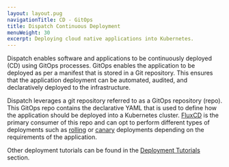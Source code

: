 ```yaml
---
layout: layout.pug
navigationTitle: CD - GitOps
title: Dispatch Continuous Deployment
menuWeight: 30
excerpt: Deploying cloud native applications into Kubernetes.
---
```

Dispatch enables software and applications to be continuously deployed (CD) using GitOps processes. GitOps enables the application to be deployed as per a manifest that is stored in a Git repository. This ensures that the application deployment can be automated, audited, and declaratively deployed to the infrastructure.

Dispatch leverages a git repository referred to as a GitOps repository (repo). This GitOps repo contains the declarative YAML that is used to define how the application should be deployed into a Kubernetes cluster. [FluxCD](https://toolkit.fluxcd.io/) is the primary consumer of this repo and can opt to perform different types of deployments such as [rolling](../../tutorials/cd_tutorials/rolling-deployment/) or [canary](../../tutorials/cd_tutorials/canary-deployment/) deployments depending on the requirements of the application.

Other deployment tutorials can be found in the [Deployment Tutorials](../../tutorials/cd_tutorials/) section.
